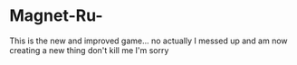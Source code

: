 Magnet-Ru-
==========

This is the new and improved game... no actually I messed up and am now creating a new thing don't kill me I'm sorry

